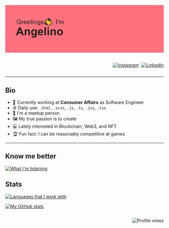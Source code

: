 ![Greetings, I'm Angelino](./images/banner.png)

<div style="display: flex; justify-content: flex-end; align-items: center;">

[![Instagram](https://img.shields.io/badge/Instagram-%23E4405F.svg?style=for-the-badge&logo=Instagram&logoColor=white)](https://www.instagram.com/angelino.pires)&nbsp;&nbsp;

[![LinkedIn](https://img.shields.io/badge/linkedin-%230077B5.svg?style=for-the-badge&logo=linkedin&logoColor=white)](https://www.linkedin.com/in/angelinopires/)

</div>

---

## Bio
- 🏢 Currently working at **Consumer Affairs** as Software Engineer
- ⚙️ Daily use: `.html`, `.scss`, `.js`, `.ts`, `.jsx`, `.tsx`
- 🤝 I'm a meetup person
- 🖼️ My true passion is to create
- 💻 Lately interested in Blockchain, Web3, and NFT
- 🏆 Fun fact: I can be reasonably competitive at games

---

## Know me better
[![What I'm listening](https://spotify-recently-played-readme.vercel.app/api?user=angelinoj&count=3)](https://open.spotify.com/user/angelinoj)

## Stats
[![Languages that I work with](https://github-readme-stats.vercel.app/api/top-langs/?username=angelinopires&hide=java&layout=compact&theme=radical)](https://github.com/anuraghazra/github-readme-stats)

[![My GitHub stats](https://github-readme-stats.vercel.app/api?username=angelinopires&count_private=true&show_icons=true&theme=radical)](https://github.com/anuraghazra/github-readme-stats)

<div style="display: flex; justify-content: flex-end">

![Profile views](https://komarev.com/ghpvc/?username=angelinopires&color=green)

</div>